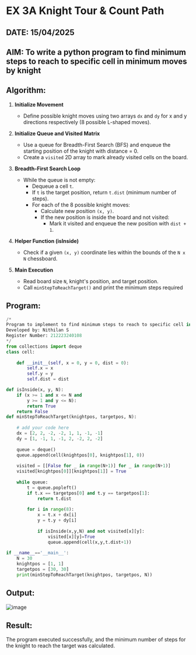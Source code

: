 # EX 3A Knight Tour & Count Path
## DATE: 15/04/2025
## AIM: To write a python program to find minimum steps to reach to specific cell in minimum moves by knight


## Algorithm:

1. **Initialize Movement**  
   - Define possible knight moves using two arrays `dx` and `dy` for x and y directions respectively (8 possible L-shaped moves).

2. **Initialize Queue and Visited Matrix**  
   - Use a queue for Breadth-First Search (BFS) and enqueue the starting position of the knight with distance = 0.
   - Create a `visited` 2D array to mark already visited cells on the board.

3. **Breadth-First Search Loop**  
   - While the queue is not empty:
     - Dequeue a cell `t`.
     - If `t` is the target position, return `t.dist` (minimum number of steps).
     - For each of the 8 possible knight moves:
       - Calculate new position `(x, y)`.
       - If the new position is inside the board and not visited:
         - Mark it visited and enqueue the new position with `dist + 1`.

4. **Helper Function (isInside)**  
   - Check if a given `(x, y)` coordinate lies within the bounds of the `N x N` chessboard.

5. **Main Execution**  
   - Read board size `N`, knight's position, and target position.
   - Call `minStepToReachTarget()` and print the minimum steps required
     
## Program:
```python
/*
Program to implement to find minimum steps to reach to specific cell in minimum moves by knight.
Developed by: Nithilan S
Register Number: 212223240108
*/
from collections import deque
class cell:
     
    def __init__(self, x = 0, y = 0, dist = 0):
        self.x = x
        self.y = y
        self.dist = dist

def isInside(x, y, N):
    if (x >= 1 and x <= N and
        y >= 1 and y <= N):
        return True
    return False
def minStepToReachTarget(knightpos, targetpos, N):
     
    # add your code here
    dx = [2, 2, -2, -2, 1, 1, -1, -1]
    dy = [1, -1, 1, -1, 2, -2, 2, -2]
    
    queue = deque()
    queue.append(cell(knightpos[0], knightpos[1], 0))
    
    visited = [[False for _ in range(N+1)] for _ in range(N+1)]
    visited[knightpos[0]][knightpos[1]] = True
    
    while queue:
        t = queue.popleft()
        if t.x == targetpos[0] and t.y == targetpos[1]:
            return t.dist
            
        for i in range(8):
            x = t.x + dx[i]
            y = t.y + dy[i]
            
            if isInside(x,y,N) and not visited[x][y]:
                visited[x][y]=True
                queue.append(cell(x,y,t.dist+1))
    
if __name__=='__main__':
    N = 30
    knightpos = [1, 1]
    targetpos = [30, 30]
    print(minStepToReachTarget(knightpos, targetpos, N))
```

## Output:

![image](https://github.com/user-attachments/assets/d7edbe05-473d-411a-b816-a4e1475d16e5)


## Result:
The program executed successfully, and the minimum number of steps for the knight to reach the target was calculated.
